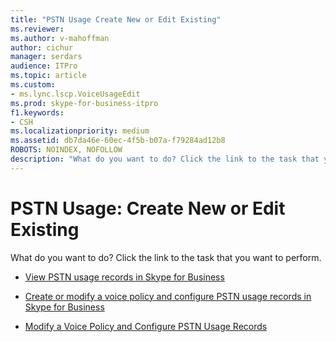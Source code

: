 ```yaml
---
title: "PSTN Usage Create New or Edit Existing"
ms.reviewer: 
ms.author: v-mahoffman
author: cichur
manager: serdars
audience: ITPro
ms.topic: article
ms.custom:
- ms.lync.lscp.VoiceUsageEdit
ms.prod: skype-for-business-itpro
f1.keywords:
- CSH
ms.localizationpriority: medium
ms.assetid: db7da46e-60ec-4f5b-b07a-f79284ad12b8
ROBOTS: NOINDEX, NOFOLLOW
description: "What do you want to do? Click the link to the task that you want to perform."
---
```


# PSTN Usage: Create New or Edit Existing

What do you want to do? Click the link to the task that you want to perform.

- [View PSTN usage records in Skype for Business](../../../deploy/deploy-enterprise-voice/view-pstn-usage-records.md)

- [Create or modify a voice policy and configure PSTN usage records in Skype for Business](../../../deploy/deploy-enterprise-voice/voice-policy-and-pstn-usage-records.md)

- [Modify a Voice Policy and Configure PSTN Usage Records](/previous-versions/office/lync-server-2013/lync-server-2013-modify-a-voice-policy-and-configure-pstn-usage-records)